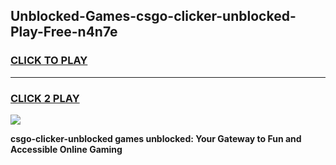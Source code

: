 
## Unblocked-Games-csgo-clicker-unblocked-Play-Free-n4n7e
<h3>
<a href="https://premium76.site?title=csgo-clicker-unblocked&ref=23A">CLICK TO PLAY</a></h3>
<hr>

<h3>
<a href="https://premium76.site?title=csgo-clicker-unblocked&ref=23A">CLICK 2 PLAY</a>
  
</h3>

<a href="https://premium76.site?title=csgo-clicker-unblocked&ref=23A"><img src="https://clearcache.store/games.png"></a>


**csgo-clicker-unblocked games unblocked: Your Gateway to Fun and Accessible Online Gaming**
